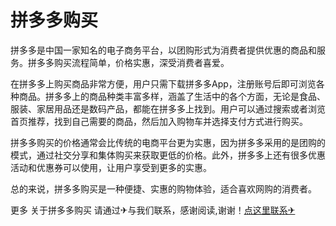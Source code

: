 # 拼多多购买

拼多多是中国一家知名的电子商务平台，以团购形式为消费者提供优惠的商品和服务。拼多多购买流程简单，价格实惠，深受消费者喜爱。

在拼多多上购买商品非常方便，用户只需下载拼多多App，注册账号后即可浏览各种商品。拼多多上的商品种类丰富多样，涵盖了生活中的各个方面，无论是食品、服装、家居用品还是数码产品，都能在拼多多上找到。用户可以通过搜索或者浏览首页推荐，找到自己需要的商品，然后加入购物车并选择支付方式进行购买。

拼多多购买的价格通常会比传统的电商平台更为实惠，因为拼多多采用的是团购的模式，通过社交分享和集体购买来获取更低的价格。此外，拼多多上还有很多优惠活动和优惠券可以使用，让用户享受到更多的实惠。

总的来说，拼多多购买是一种便捷、实惠的购物体验，适合喜欢网购的消费者。

更多 关于拼多多购买 请通过✈与我们联系，感谢阅读,谢谢！[点这里联系✈](https://sms.k02.cc)